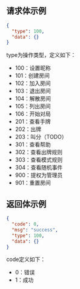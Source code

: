 ## 请求体示例

```json
{
  "type": 100,
  "data": {}
}
```

type为操作类型，定义如下：

* 100：设置昵称
* 101：创建房间
* 102：加入房间
* 103：退出房间
* 104：解散房间
* 105：列出房间
* 106：开始对局
* 201：查看手牌
* 202：出牌
* 203：叫分（TODO）
* 301：查看帮助
* 302：查看出牌规则
* 303：查看模式规则
* 304：查看随机事件
* 900：提权为管理员
* 901：重置房间

## 返回体示例

```json
{
  "code": 0,
  "msg": "success",
  "type": 100,
  "data": {}
}
```

code定义如下：

* 0：错误
* 1：成功
